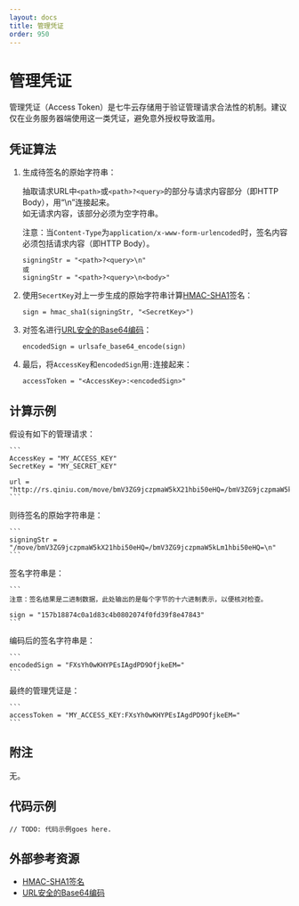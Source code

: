 ```yaml
---
layout: docs
title: 管理凭证
order: 950
---
```


<a id="access-token"></a>
# 管理凭证

管理凭证（Access Token）是七牛云存储用于验证管理请求合法性的机制。建议仅在业务服务器端使用这一类凭证，避免意外授权导致滥用。  

<a id="access-token-algorithm"></a>
## 凭证算法

1. 生成待签名的原始字符串：  

	抽取请求URL中`<path>`或`<path>?<query>`的部分与请求内容部分（即HTTP Body），用“\n”连接起来。  
	如无请求内容，该部分必须为空字符串。  

    注意：当`Content-Type`为`application/x-www-form-urlencoded`时，签名内容必须包括请求内容（即HTTP Body）。  

	```
    signingStr = "<path>?<query>\n"
    或
    signingStr = "<path>?<query>\n<body>"
	```

2. 使用`SecertKey`对上一步生成的原始字符串计算[HMAC-SHA1][hmacSha1Href]签名：

	```
    sign = hmac_sha1(signingStr, "<SecretKey>")
	```

3. 对签名进行[URL安全的Base64编码][urlsafeBase64Href]：

	```
	encodedSign = urlsafe_base64_encode(sign)
	```

4. 最后，将`AccessKey`和`encodedSign`用`:`连接起来：  

	```
    accessToken = "<AccessKey>:<encodedSign>"
	```

<a id="access-token-fakecode"></a>
## 计算示例

假设有如下的管理请求：  

	```
    AccessKey = "MY_ACCESS_KEY"
    SecretKey = "MY_SECRET_KEY"

    url = "http://rs.qiniu.com/move/bmV3ZG9jczpmaW5kX21hbi50eHQ=/bmV3ZG9jczpmaW5kLm1hbi50eHQ="
	```

则待签名的原始字符串是：  

	```
    signingStr = "/move/bmV3ZG9jczpmaW5kX21hbi50eHQ=/bmV3ZG9jczpmaW5kLm1hbi50eHQ=\n"
	```

签名字符串是：  

	```
    注意：签名结果是二进制数据，此处输出的是每个字节的十六进制表示，以便核对检查。

    sign = "157b18874c0a1d83c4b0802074f0fd39f8e47843"
	```

编码后的签名字符串是：  

	```
    encodedSign = "FXsYh0wKHYPEsIAgdPD9OfjkeEM="
	```

最终的管理凭证是：  

	```
    accessToken = "MY_ACCESS_KEY:FXsYh0wKHYPEsIAgdPD9OfjkeEM="
	```

<a id="access-token-remarks"></a>
## 附注

无。

<a id="access-token-samples"></a>
## 代码示例

```
// TODO: 代码示例goes here.
```

<a id="access-external-resources"></a>
## 外部参考资源

- [HMAC-SHA1签名][hmacSha1Href]
- [URL安全的Base64编码][urlsafeBase64Href]

[hmacSha1Href]:             http://en.wikipedia.org/wiki/Hash-based_message_authentication_code                  "HMAC-SHA1签名"
[urlsafeBase64Href]:        http://zh.wikipedia.org/wiki/Base64#.E5.9C.A8URL.E4.B8.AD.E7.9A.84.E5.BA.94.E7.94.A8 "URL安全的Base64编码"
